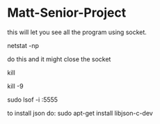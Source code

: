# Matt-Senior-Project

this will let you see all the program using socket.

netstat -np

do this and it might close the socket

kill <PID>
  
kill -9 <PID>
  
sudo lsof -i :5555

  
to install json do: sudo apt-get install libjson-c-dev 
